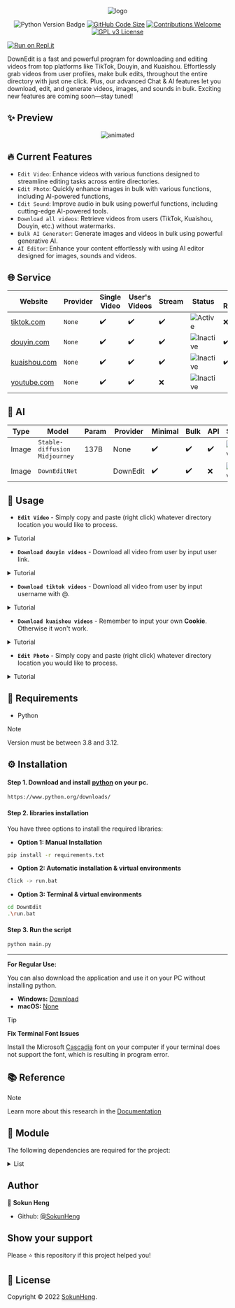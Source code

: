 <p align="center">
  <img src="https://github.com/sokunheng/DownEdit/blob/main/docs/logo.png?raw=true" alt="logo" />
</p>

<p align="center">
  <img src="https://img.shields.io/badge/python-3.8%2B-brightgreen" alt="Python Version Badge">
  <a href="https://github.com/sokunheng/DownEdit"><img src="https://img.shields.io/github/languages/code-size/sokunheng/DownEdit" alt="GitHub Code Size"></a>
  <a href="#contributing"><img src="https://img.shields.io/badge/Contributions-Welcome-limegreen.svg" alt="Contributions Welcome"></a>
  <a href="https://www.gnu.org/licenses/gpl-3.0"><img src="https://img.shields.io/badge/License-GPLv3-blue.svg" alt="GPL v3 License"></a>
</p>

<a href="https://replit.com/new/github/sokunheng/DownEdit"><img src="https://replit.com/badge/github/sokunheng/DownEdit" alt="Run on Repl.it"></a>

<p>DownEdit is a fast and powerful program for downloading and editing videos from top platforms like TikTok, Douyin, and Kuaishou. Effortlessly grab videos from user profiles, make bulk edits, throughout the entire directory with just one click. Plus, our advanced Chat & AI features let you download, edit, and generate videos, images, and sounds in bulk. Exciting new features are coming soon—stay tuned!</p>

## ✨ Preview
<p align="center">
  <img src="https://github.com/sokunheng/DownEdit/assets/44894784/d48f25d4-17ea-47ea-b5df-df8c411ba542.gif" alt="animated" />
</p>

## 🔥 Current Features
- `Edit Video`: Enhance videos with various functions designed to streamline editing tasks across entire directories.
- `Edit Photo`: Quickly enhance images in bulk with various functions, including AI-powered functions,
- `Edit Sound`: Improve audio in bulk using powerful functions, including cutting-edge AI-powered tools.
- `Download all videos`: Retrieve videos from users (TikTok, Kuaishou, Douyin, etc.) without watermarks.
- `Bulk AI Generator`: Generate images and videos in bulk using powerful generative AI.
- `AI Editor`: Enhance your content effortlessly with using AI editor designed for images, sounds and videos.

## 🌐 Service

| Website| Provider| Single Video | User's Videos | Stream | Status | Auth Required|
| --- | --- | --- | --- | --- | --- | --- |
| [tiktok.com](https://www.tiktok.com/) | `None` | ✔️ | ✔️ | ✔️ | ![Active](https://img.shields.io/badge/Active-brightgreen) | ❌ |
| [douyin.com](https://www.douyin.com/) | `None` | ✔️ | ✔️ | ✔️ | ![Inactive](https://img.shields.io/badge/Inactive-red) | ✔️ |
| [kuaishou.com](https://www.kuaishou.com/?isHome=1) | `None` | ✔️ | ✔️ | ✔️ | ![Inactive](https://img.shields.io/badge/Inactive-red) | ✔️ |
| [youtube.com](https://www.youtube.com) | `None` | ✔️ | ✔️ | ❌ | ![Inactive](https://img.shields.io/badge/Inactive-red) |  |

## 🤖 AI
| Type | Model | Param | Provider| Minimal | Bulk | API | Status |
| --- | --- | --- | --- | --- | --- | --- | --- |
| Image | `Stable-diffusion` `Midjourney` | 137B | None | ✔️ | ✔️ | ✔️ | ![Active](https://img.shields.io/badge/Active-brightgreen) |
| Image | `DownEditNet` |  | DownEdit | ✔️ | ✔️ | ❌ | ![Active](https://img.shields.io/badge/Active-brightgreen) |


## 🚀 Usage
- **`Edit Video`** - Simply copy and paste (right click) whatever directory location you would like to process.

<details>
<summary>Tutorial</summary>

```html
Enter Folder: C:\Users\Name\Desktop\Folder\Video
```

![Edit_Video_AdobeExpress](https://user-images.githubusercontent.com/44894784/200826802-58b223ea-dd01-4f3a-b896-d87228cddd4e.gif)



 Change it according to your desired video speed.
```html
Select Speed: 1.2 or 2 
```

 Input your music file location
```html
Enter Music: C:\Users\Name\Desktop\Folder\music_name.mp3
```
```html
Enter Music: music_name.mp3
```
 

</details>


- **`Download douyin videos`** - Download all video from user by input user link.

<details>
<summary>Tutorial</summary>

```html
Enter User Link: https://www.douyin.com/user/MS4wLjABAAAAzknqQznbR4gNJFBtYQE8ptAbM4Djr8bGDdfCUataDVSfQK8YMkSI8J5v
```
 <img src="https://user-images.githubusercontent.com/44894784/200826881-0051ef41-a59a-4b39-ae01-d252dc796acc.gif" alt="animated"  width="640"/>

</details>

- **`Download tiktok videos`** - Download all video from user by input username with @.

<details>
<summary>Tutorial</summary>

```html
Enter User: @tiktok
```
<img src="https://user-images.githubusercontent.com/44894784/200826983-a45fc5d0-343a-4921-9077-6f97ebca67a8.gif" alt="animated"  width="640"/>

</details>

- **`Download kuaishou videos`** - Remember to input your own **Cookie**. Otherwise it won't work.

<details>
<summary>Tutorial</summary>

-----

 Step 1. Right click and select on Inspect element.
  
<img src="https://user-images.githubusercontent.com/44894784/200830971-90ee9df9-4b7d-4648-a6a0-0ac327dd9ac7.jpg" alt="tutorial"  width="640"/>

-----
  
```html
Input Cookie: kpf=PC_WEB; kpn=KUAISHOU_VISION; clientid=3; did=web_dfe556cf2a809f194bf54a1d5125ad31; didv=1667716807591; _bl_uid=2bl0haaF5Fnfjd5Ft0tXkm0ksz17; client_key=65890b29; userId=3114192403; ktrace-context=1|MS43NjQ1ODM2OTgyODY2OTgyLjI2NzI4OTgxLjE2NjgwOTQzMTUzNzQuMjM3MDQw|MS43NjQ1ODM2OTgyODY2OTgyLjM5ODM1Mzg4LjE2NjgwOTQzMTUzNzQuMjM3MDQx|0|graphql-server|webservice|false|NA; kuaishou.server.web_st=ChZrdWFpc2hvdS5zZXJ2ZXIud2ViLnN0EqAB8CBZs_S_PC_PFDJL2Do4j19XodeBMi9XmTD_kxJalX8oHZtLxNadJ2HpJKDvkuyRCU52pxMA7ulFKo32pyr3PO4phQTmcghw3M1pjL6gCVW5KyVSo-nJMvTcXhpDn501B6Yz0-XbxYHTdWZw7ITl-lgpWwO_hYalq68Wt5Q7ut7iEPGAVjIXH-r-y5DteaqG1ocz5k0PH3QMaqQSytJN5xoS-1Rj5-IBBNoxoIePYcxZFs4oIiBVPhNOHXk5SvSU1kq6lB8hpXv9CiiIqe6gJihLWZAsVCgFMAE; kuaishou.server.web_ph=8b579bf7ba4c2f740ca6486d022008b01ed1
```
  
Step 2. Copy your Cookie browser.
  
<img src="https://user-images.githubusercontent.com/44894784/201191235-1abda841-7ae1-4bef-a06a-b7c06d12c927.jpg" alt="tutorial"  width="640"/>

-----  
  
```html
Enter User ID: 3xnpgvvuei3umwk
```
  
Step 3. Copy user ID you want to download.  

<img src="https://user-images.githubusercontent.com/44894784/200831086-9e880d15-6921-4593-a46a-c9462e58cd5e.jpg" alt="tutorial"  width="640"/>
  
-----  
  
Tips: If you still getting error, try changing your Browser, use Incognito/Private mode and reset your Internet/IP.

</details>

- **`Edit Photo`** - Simply copy and paste (right click) whatever directory location you would like to process.

<details>
<summary>Tutorial</summary>
  
  - `Remove Background AI`
<img src="https://github.com/sokunheng/DownEdit/assets/44894784/2f351ebc-1dc2-4d97-b26f-2218426a7969.png" alt="down_edit_photo" width="537" />
  
</details>

## 🔎 Requirements
- Python
> [!NOTE]
> Version must be between 3.8 and 3.12.

## ⚙ Installation 

#### Step 1. Download and install [python](https://www.python.org/downloads/) on your pc.
```sh
https://www.python.org/downloads/
```
#### Step 2. libraries installation
You have three options to install the required libraries:

- **Option 1: Manual Installation**
```sh
pip install -r requirements.txt
```

- **Option 2: Automatic installation & virtual environments**
```sh
Click -> run.bat
```
- **Option 3: Terminal & virtual environments**
```sh
cd DownEdit
.\run.bat
```

#### Step 3. Run the script
```sh
python main.py
```
-----

**For Regular Use:**

You can also download the application and use it on your PC without installing python.
- **Windows:** [Download](https://github.com/SokunHeng/DownEdit/releases)
- **macOS:** [None](https://github.com/SokunHeng/DownEdit/releases)

> [!TIP]
> **Fix Terminal Font Issues**
> 
> Install the Microsoft [Cascadia](https://github.com/microsoft/cascadia-code) font on your computer if your terminal does not support the font, which is resulting in program error.

## 📚 Reference
> [!NOTE]
> Learn more about this research in the [Documentation](https://github.com/sokunheng/DownEdit/tree/main/docs#readme)

## 🔨 Module
  The following dependencies are required for the project:

  <details>
<summary>List</summary>
    
- [Pystyle](https://github.com/billythegoat356/pystyle)
- [Requests](https://requests.readthedocs.io/en/latest/)
- [Inquirer](https://pypi.org/project/inquirer/)
- [Colorama](https://github.com/tartley/colorama)
- [Moviepy](https://github.com/Zulko/moviepy)
- [Rich](https://github.com/Textualize/rich)
- [Playwright](https://github.com/microsoft/playwright)
- [Rembg](https://github.com/danielgatis/rembg)
- [WMI](https://github.com/wmi-py/wmi)
- [Psutil](https://github.com/giampaolo/psutil)
- [Httpx](https://github.com/encode/httpx)
- [Aiofiles](https://github.com/Tinche/aiofiles)

</details>

## Author

👤 **Sokun Heng**

- Github: [@SokunHeng](https://github.com/SokunHeng)


## Show your support

Please ⭐️ this repository if this project helped you!


## 📝 License
Copyright © 2022 [SokunHeng](https://github.com/SokunHeng).<br />
